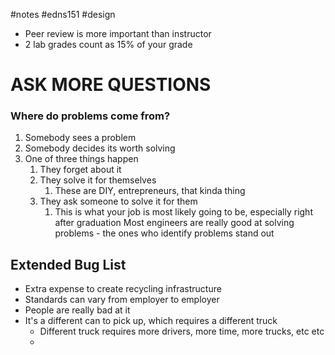 #notes #edns151 #design 


- Peer review is more important than instructor
- 2 lab grades count as 15% of your grade
# ASK MORE QUESTIONS

### Where do problems come from?
1. Somebody sees a problem
2. Somebody decides its worth solving
3. One of three things happen
	1. They forget about it
	2. They solve it for themselves
		1. These are DIY, entrepreneurs, that kinda thing
	3. They ask someone to solve it for them
		1. This is what your job is most likely going to be, especially right after graduation
Most engineers are really good at solving problems - the ones who identify problems stand out

## Extended Bug List
- Extra expense to create recycling infrastructure
- Standards can vary from employer to employer
- People are really bad at it
- It's a different can to pick up, which requires a different truck
	- Different truck requires more drivers, more time, more trucks, etc etc
	- 
